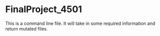 # FinalProject_4501

This is a command line file. It will take in some required information and return mutated files.

